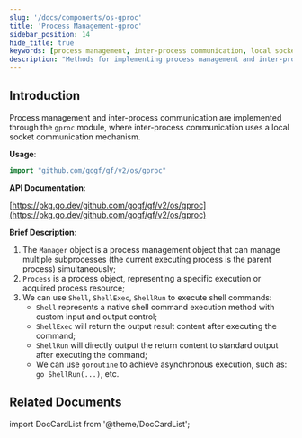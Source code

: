 ```yaml
---
slug: '/docs/components/os-gproc'
title: 'Process Management-gproc'
sidebar_position: 14
hide_title: true
keywords: [process management, inter-process communication, local socket, gproc module, GoFrame, shell commands, asynchronous execution, subprocess management, gogf, process resources]
description: "Methods for implementing process management and inter-process communication using the gproc module of the GoFrame framework. gproc uses local socket mechanisms for communication and provides various interfaces such as Shell, ShellExec, ShellRun to execute shell commands in different ways. With the help of goroutines, asynchronous execution can be achieved. In this document, you will learn how to use the Manager object for multi-subprocess management, as well as how to obtain and control specific process resources."
---
```


## Introduction
Process management and inter-process communication are implemented through the `gproc` module, where inter-process communication uses a local socket communication mechanism.

**Usage**:

```go
import "github.com/gogf/gf/v2/os/gproc"
```

**API Documentation**:

[https://pkg.go.dev/github.com/gogf/gf/v2/os/gproc](https://pkg.go.dev/github.com/gogf/gf/v2/os/gproc)

**Brief Description**:

1. The `Manager` object is a process management object that can manage multiple subprocesses (the current executing process is the parent process) simultaneously;
2. `Process` is a process object, representing a specific execution or acquired process resource;
3. We can use `Shell`, `ShellExec`, `ShellRun` to execute shell commands:
   - `Shell` represents a native shell command execution method with custom input and output control;
   - `ShellExec` will return the output result content after executing the command;
   - `ShellRun` will directly output the return content to standard output after executing the command;
   - We can use `goroutine` to achieve asynchronous execution, such as: `go ShellRun(...)`, etc.

## Related Documents

import DocCardList from '@theme/DocCardList';

<DocCardList />